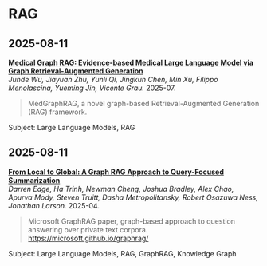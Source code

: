 # RAG
## 2025-08-11
[**Medical Graph RAG: Evidence-based Medical Large Language Model via Graph Retrieval-Augmented Generation**](https://aclanthology.org/2025.acl-long.1381.pdf)  
*Junde Wu, Jiayuan Zhu, Yunli Qi, Jingkun Chen, Min Xu, Filippo Menolascina, Yueming Jin, Vicente Grau.* 2025-07.
> MedGraphRAG, a novel graph-based Retrieval-Augmented Generation (RAG) framework.

Subject: Large Language Models, RAG

## 2025-08-11
[**From Local to Global: A Graph RAG Approach to Query-Focused Summarization**](https://arxiv.org/pdf/2404.16130)  
*Darren Edge, Ha Trinh, Newman Cheng, Joshua Bradley, Alex Chao, Apurva Mody, Steven Truitt, Dasha Metropolitansky, Robert Osazuwa Ness, Jonathan Larson.* 2025-04.
> Microsoft GraphRAG paper, graph-based approach to question answering over private text corpora. https://microsoft.github.io/graphrag/

Subject: Large Language Models, RAG, GraphRAG, Knowledge Graph
